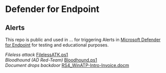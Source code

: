 # Defender for Endpoint

## Alerts

This repo is public and used in ... for triggering Alerts in [Microsoft Defender for Endpoint](https://docs.microsoft.com/en-us/windows/security/threat-protection/microsoft-defender-atp/microsoft-defender-advanced-threat-protection)  for testing and educational purposes.

*Fileless attack* [FilelessATK.ps1](https://docs.microsoft.com/en-us/windows/security/threat-protection/microsoft-defender-atp/attack-simulations)  
*Bloodhound (AD Red-Team)* [Bloodhound.ps1](https://github.com/BloodHoundAD/BloodHound)  
*Document drops backdoor* [RS4_WinATP-Intro-Invoice.docm](https://docs.microsoft.com/en-us/windows/security/threat-protection/microsoft-defender-atp/attack-simulations)  
